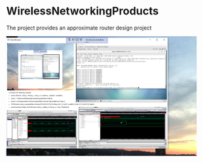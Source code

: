 # WirelessNetworkingProducts

The project provides an approximate router design project 

![image](FirmwareImage.png)

